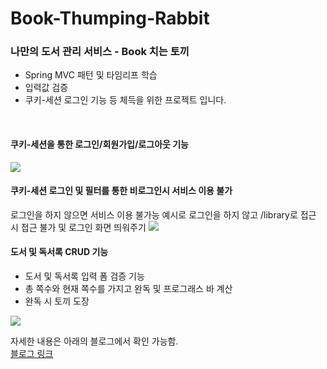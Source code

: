 # Book-Thumping-Rabbit
### 나만의 도서 관리 서비스 - Book 치는 토끼
- Spring MVC 패턴 및 타임리프 학습
- 입력값 검증
- 쿠키-세션 로그인 기능
등 체득을 위한 프로젝트 입니다.
<br>

#### 쿠키-세션을 통한 로그인/회원가입/로그아웃 기능
![](https://velog.velcdn.com/images/security-won/post/5ad87664-a8de-4b1e-910f-dad78aa78439/image.gif)

#### 쿠키-세션 로그인 및 필터를 통한 비로그인시 서비스 이용 불가 
로그인을 하지 않으면 서비스 이용 불가능
예시로 로그인을 하지 않고 /library로 접근 시 접근 불가 및 로그인 화면 띄워주기
![](https://velog.velcdn.com/images/security-won/post/ee79a152-1a60-4335-8747-558cf0ffd258/image.gif)

#### 도서 및 독서록 CRUD 기능
   - 도서 및 독서록 입력 폼 검증 기능
   - 총 쪽수와 현재 쪽수를 가지고 완독 및 프로그래스 바 계산
   - 완독 시 토끼 도장

![](https://velog.velcdn.com/images/security-won/post/1b441331-a5ff-4489-9a6e-64dfc79c4bed/image.gif)

자세한 내용은 아래의 블로그에서 확인 가능함.<br>
[블로그 링크](https://velog.io/@security-won/%EC%82%AC%EC%9D%B4%EB%93%9C-%ED%94%84%EB%A1%9C%EC%A0%9D%ED%8A%B8-%EB%82%98%EB%A7%8C%EC%9D%98-%EB%8F%84%EC%84%9C-%EA%B4%80%EB%A6%AC-%EC%84%9C%EB%B9%84%EC%8A%A4)
